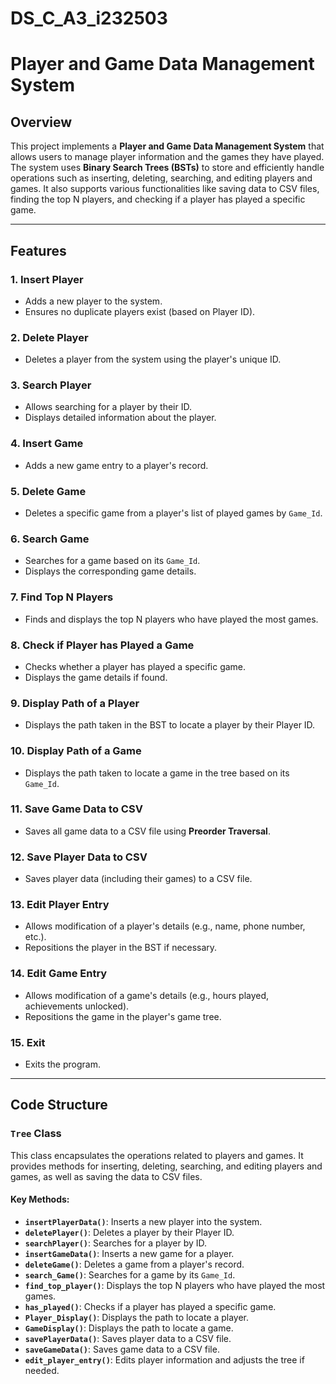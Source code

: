 # DS_C_A3_i232503
# Player and Game Data Management System

## Overview

This project implements a **Player and Game Data Management System** that allows users to manage player information and the games they have played. The system uses **Binary Search Trees (BSTs)** to store and efficiently handle operations such as inserting, deleting, searching, and editing players and games. It also supports various functionalities like saving data to CSV files, finding the top N players, and checking if a player has played a specific game.

---

## Features

### 1. Insert Player
- Adds a new player to the system.
- Ensures no duplicate players exist (based on Player ID).

### 2. Delete Player
- Deletes a player from the system using the player's unique ID.

### 3. Search Player
- Allows searching for a player by their ID.
- Displays detailed information about the player.

### 4. Insert Game
- Adds a new game entry to a player's record.

### 5. Delete Game
- Deletes a specific game from a player's list of played games by `Game_Id`.

### 6. Search Game
- Searches for a game based on its `Game_Id`.
- Displays the corresponding game details.

### 7. Find Top N Players
- Finds and displays the top N players who have played the most games.

### 8. Check if Player has Played a Game
- Checks whether a player has played a specific game.
- Displays the game details if found.

### 9. Display Path of a Player
- Displays the path taken in the BST to locate a player by their Player ID.

### 10. Display Path of a Game
- Displays the path taken to locate a game in the tree based on its `Game_Id`.

### 11. Save Game Data to CSV
- Saves all game data to a CSV file using **Preorder Traversal**.

### 12. Save Player Data to CSV
- Saves player data (including their games) to a CSV file.

### 13. Edit Player Entry
- Allows modification of a player's details (e.g., name, phone number, etc.).
- Repositions the player in the BST if necessary.

### 14. Edit Game Entry
- Allows modification of a game's details (e.g., hours played, achievements unlocked).
- Repositions the game in the player's game tree.

### 15. Exit
- Exits the program.

---

## Code Structure

### `Tree` Class

This class encapsulates the operations related to players and games. It provides methods for inserting, deleting, searching, and editing players and games, as well as saving the data to CSV files.

#### Key Methods:
- **`insertPlayerData()`**: Inserts a new player into the system.
- **`deletePlayer()`**: Deletes a player by their Player ID.
- **`searchPlayer()`**: Searches for a player by ID.
- **`insertGameData()`**: Inserts a new game for a player.
- **`deleteGame()`**: Deletes a game from a player's record.
- **`search_Game()`**: Searches for a game by its `Game_Id`.
- **`find_top_player()`**: Displays the top N players who have played the most games.
- **`has_played()`**: Checks if a player has played a specific game.
- **`Player_Display()`**: Displays the path to locate a player.
- **`GameDisplay()`**: Displays the path to locate a game.
- **`savePlayerData()`**: Saves player data to a CSV file.
- **`saveGameData()`**: Saves game data to a CSV file.
- **`edit_player_entry()`**: Edits player information and adjusts the tree if needed.